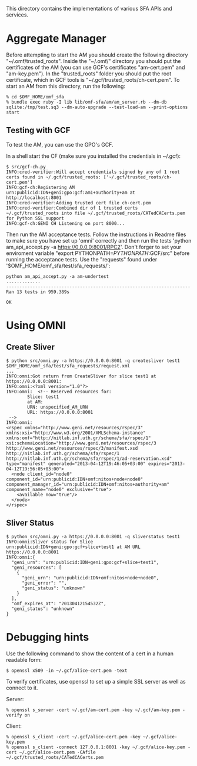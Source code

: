 This directory contains the implementations of various SFA APIs and services.

Aggregate Manager
=================

Before attempting to start the AM you should create the following directory "~/.omf/trusted_roots". Inside the "~/.omf/" directory you should put the certificates of the AM (you can use GCF's certificates "am-cert.pem" and "am-key.pem"). In the "trusted_roots" folder you should put the root certificate, which in GCF tools is "~/.gcf/trusted_roots/ch-cert.pem". To start an AM from this directory, run the following:

    % cd $OMF_HOME/omf_sfa
    % bundle exec ruby -I lib lib/omf-sfa/am/am_server.rb --dm-db sqlite:/tmp/test.sq3 --dm-auto-upgrade --test-load-am --print-options start

Testing with GCF
----------------

To test the AM, you can use the GPO's GCF.

In a shell start the CF (make sure you installed the credentials in ~/.gcf):

    $ src/gcf-ch.py
    INFO:cred-verifier:Will accept credentials signed by any of 1 root certs found in ~/.gcf/trusted_roots: ['~/.gcf/trusted_roots/ch-cert.pem']
    INFO:gcf-ch:Registering AM urn:publicid:IDN+geni:gpo:gcf:am1+authority+am at http://localhost:8001
    INFO:cred-verifier:Adding trusted cert file ch-cert.pem
    INFO:cred-verifier:Combined dir of 1 trusted certs ~/.gcf/trusted_roots into file ~/.gcf/trusted_roots/CATedCACerts.pem for Python SSL support
    INFO:gcf-ch:GENI CH Listening on port 8000...

Then run the AM acceptance tests. Follow the instructions in Readme files to make sure you have set up 'omni' correctly and then run the tests 'python am_api_accept.py -a https://0.0.0.0:8001/RPC2'. Don't forger to set your enviroment variable "export PYTHONPATH=$PYTHONPATH:$GCF/src" before running the acceptance tests. Use the "requests" found under '$OMF_HOME/omf_sfa/test/sfa_requests/':

    python am_api_accept.py -a am-undertest                                           
    .............
    ----------------------------------------------------------------------
    Ran 13 tests in 959.389s

    OK

Using OMNI
==========

Create Sliver
-------------

    $ python src/omni.py -a https://0.0.0.0:8001 -q createsliver test1 $OMF_HOME/omf_sfa/test/sfa_requests/request.xml
    ...
    INFO:omni:Got return from CreateSliver for slice test1 at https://0.0.0.0:8001:
    INFO:omni:<?xml version="1.0"?>
    INFO:omni:  <!-- Reserved resources for:
            Slice: test1
            at AM:
            URN: unspecified_AM_URN
            URL: https://0.0.0.0:8001
     -->
    INFO:omni:  
    <rspec xmlns="http://www.geni.net/resources/rspec/3" xmlns:xsi="http://www.w3.org/2001/XMLSchema-instance" xmlns:omf="http://nitlab.inf.uth.gr/schema/sfa/rspec/1" xsi:schemaLocation="http://www.geni.net/resources/rspec/3 http://www.geni.net/resources/rspec/3/manifest.xsd http://nitlab.inf.uth.gr/schema/sfa/rspec/1 http://nitlab.inf.uth.gr/schema/sfa/rspec/1/ad-reservation.xsd" type="manifest" generated="2013-04-12T19:46:05+03:00" expires="2013-04-12T19:56:05+03:00">
      <node client_id="node0" component_id="urn:publicid:IDN+omf:nitos+node+node0" component_manager_id="urn:publicid:IDN+omf:nitos+authority+am" component_name="node0" exclusive="true">
        <available now="true"/>
      </node>
    </rspec>

Sliver Status
-------------

    $ python src/omni.py -a https://0.0.0.0:8001 -q sliverstatus test1
    INFO:omni:Sliver status for Slice urn:publicid:IDN+geni:gpo:gcf+slice+test1 at AM URL https://0.0.0.0:8001
    INFO:omni:{
      "geni_urn": "urn:publicid:IDN+geni:gpo:gcf+slice+test1", 
      "geni_resources": [
        {
          "geni_urn": "urn:publicid:IDN+omf:nitos+node+node0", 
          "geni_error": "", 
          "geni_status": "unknown"
        }
      ], 
      "omf_expires_at": "20130412154532Z", 
      "geni_status": "unknown"
    }


Debugging hints
===============

Use the following command to show the content of a cert in a human readable form:

    $ openssl x509 -in ~/.gcf/alice-cert.pem -text

To verify certificates, use openssl to set up a simple SSL server as well as 
connect to it.

Server:

    % openssl s_server -cert ~/.gcf/am-cert.pem -key ~/.gcf/am-key.pem -verify on

Client:

    % openssl s_client -cert ~/.gcf/alice-cert.pem -key ~/.gcf/alice-key.pem
    % openssl s_client -connect 127.0.0.1:8001 -key ~/.gcf/alice-key.pem -cert ~/.gcf/alice-cert.pem -CAfile ~/.gcf/trusted_roots/CATedCACerts.pem
